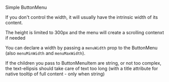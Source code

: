 Simple ButtonMenu

If you don't control the width, it will usually have the intrinsic width of its content.

The height is limited to 300px and the menu will create a scrolling contenxt if needed

You can declare a width by passing a `menuWidth` prop to the ButtonMenu (also `menuMinWidth` and `menuMaxWidth`).

If the children you pass to ButtonMenuItem are string, or not too complex, the text-ellipsis should take care of text too long (with a title attribute for native tooltip of full content - only when string)


